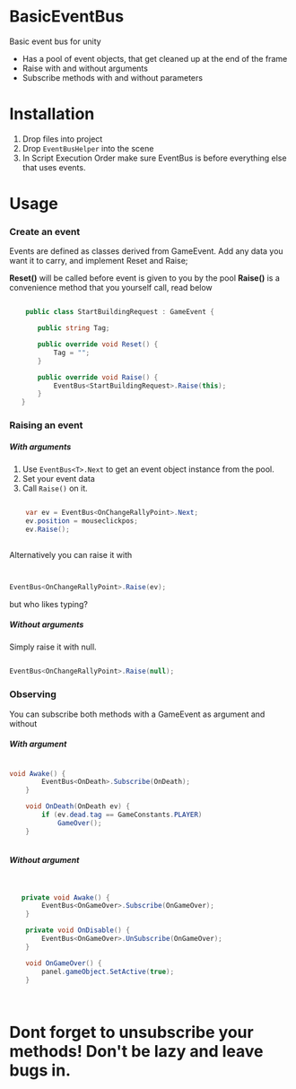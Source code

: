# BasicEventBus
Basic event bus for unity

 * Has a pool of event objects, that get cleaned up at the end of the frame
 * Raise with and without arguments
 * Subscribe methods with and without parameters

# Installation

 1. Drop files into project
 2. Drop `EventBusHelper` into the scene
 3. In Script Execution Order make sure EventBus is before everything else that uses events.
 
 # Usage
 
 ### Create an event
 
 Events are defined as classes derived from GameEvent.
 Add any data you want it to carry, and implement Reset and Raise;
 
 **Reset()** will be called before event is given to you by the pool
 **Raise()** is a convenience method that you yourself call, read below
 
 ```csharp
 
     public class StartBuildingRequest : GameEvent {

        public string Tag;

        public override void Reset() {
            Tag = "";
        }

        public override void Raise() {
            EventBus<StartBuildingRequest>.Raise(this);
        }
    }


```

### Raising an event
##### With arguments

1. Use `EventBus<T>.Next` to get an event object instance from the pool.
2. Set your event data
3. Call `Raise()` on it.


```csharp

    var ev = EventBus<OnChangeRallyPoint>.Next;
    ev.position = mouseclickpos;
    ev.Raise();
    

```
    
Alternatively you can raise it with


```csharp


EventBus<OnChangeRallyPoint>.Raise(ev);


```

but who likes typing?

##### Without arguments

Simply raise it with null.

```csharp

EventBus<OnChangeRallyPoint>.Raise(null);

```

### Observing

You can subscribe both methods with a GameEvent as argument and without

##### With argument

```csharp

void Awake() {
        EventBus<OnDeath>.Subscribe(OnDeath);
    }

    void OnDeath(OnDeath ev) {
        if (ev.dead.tag == GameConstants.PLAYER)
            GameOver();
    }
    
```


##### Without argument

```csharp


   private void Awake() {
        EventBus<OnGameOver>.Subscribe(OnGameOver);
    }

    private void OnDisable() {
        EventBus<OnGameOver>.UnSubscribe(OnGameOver);
    }

    void OnGameOver() {
        panel.gameObject.SetActive(true);
    }
    
    
```


# Dont forget to unsubscribe your methods! Don't be lazy and leave bugs in.
